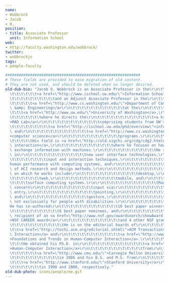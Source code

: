 ```yaml
---
name:
- Wobbrock
- Jacob
- O.
position:
- title: Associate Professor
  unit: Information School
web:
- http://faculty.washington.edu/wobbrock/
twitter:
- wobbrockjo
tags:
- people-faculty

############################################################
# These fields are provided to ease migration of old content.
# They are not used, and should be deleted when no longer desired.
old-dub-bio: "Jacob O. Wobbrock is an Associate Professor in the\r\n\t\t\t\t\t\t\t\
  \t\t\t\t\t\t<a href=\"http://www.ischool.uw.edu/\">Information School</a>\r\n\t\t\
  \t\t\t\t\t\t\t\t\t\tand an Adjunct Associate Professor in the\r\n\t\t\t\t\t\t\t\t\
  \t\t\t\t\t<a href=\"http://www.cs.washington.edu/\">Department of Computer Science\
  \ &amp; Engineering</a>\r\n\t\t\t\t\t\t\t\t\t\t\t\tat the\r\n\t\t\t\t\t\t\t\t\t\t\
  \t\t\t<a href=\"http://www.uw.edu/\">University of Washington</a>,\r\n\t\t\t\t\t\
  \t\t\t\t\t\t\twhere he directs the\r\n\t\t\t\t\t\t\t\t\t\t\t\t\t<a href=\"http://depts.washington.edu/madlab/\"\
  >MAD Lab</a>\r\n\t\t\t\t\t\t\t\t\t\t\t\tcomprising students from UW's\r\n\t\t\t\t\
  \t\t\t\t\t\t\t\t\t<a href=\"http://ischool.uw.edu/phd/overview\">information science</a>\
  \ and\r\n\t\t\t\t\t\t\t\t\t\t\t\t\t<a href=\"http://www.cs.washington.edu/education/grad/prospective.html\"\
  >computer science</a>\r\n\t\t\t\t\t\t\t\t\t\t\t\tprograms.\r\n\r\n\t\t\t\t\t\t\t\
  \t\t\t\t\tHis field is <a href=\"http://old.sigchi.org/cdg/cdg2.html#2_1\">human-computer\
  \ interaction</a>,\r\n\t\t\t\t\t\t\t\t\t\t\t\twhere he focuses on how humans interactively\
  \ exchange information with machines.\r\n\t\t\t\t\t\t\t\t\t\t\t\tHe specializes\
  \ in\r\n\t\t\t\t\t\t\t\t\t\t\t\t\tnew user interface technologies,\r\n\t\t\t\t\t\
  \t\t\t\t\t\t\t\tinput and interaction techniques,\r\n\t\t\t\t\t\t\t\t\t\t\t\t\t\
  human performance with computing systems, and\r\n\t\t\t\t\t\t\t\t\t\t\t\t\tthe advancement\
  \ of HCI research and design methods.\r\n\r\n\t\t\t\t\t\t\t\t\t\t\t\tThe platforms\
  \ on which he works include\r\n\t\t\t\t\t\t\t\t\t\t\t\t\tdesktop,\r\n\t\t\t\t\t\t\
  \t\t\t\t\t\t\tweb,\r\n\t\t\t\t\t\t\t\t\t\t\t\t\tmobile, and\r\n\t\t\t\t\t\t\t\t\t\
  \t\t\t\tsurface computing systems.\r\n\r\n\t\t\t\t\t\t\t\t\t\t\t\tMany of his contributions\
  \ concern\r\n\t\t\t\t\t\t\t\t\t\t\t\tinput via\r\n\t\t\t\t\t\t\t\t\t\t\t\t\ttext\
  \ entry,\r\n\t\t\t\t\t\t\t\t\t\t\t\t\tpointing,\r\n\t\t\t\t\t\t\t\t\t\t\t\t\ttouch,\
  \ and\r\n\t\t\t\t\t\t\t\t\t\t\t\t\tgesture,\r\n\t\t\t\t\t\t\t\t\t\t\t\toften but\
  \ not exclusively for people with disabilities.\r\n\r\n\t\t\t\t\t\t\t\t\t\t\t\t\
  He has co-authored\r\n\t\t\t\t\t\t\t\t\t\t\t\t\t10 best paper winners and\r\n\t\t\
  \t\t\t\t\t\t\t\t\t\t\t6 best paper nominees, and\r\n\t\t\t\t\t\t\t\t\t\t\t\tis a\
  \ recipient of an <a href=\"http://www.nsf.gov/awardsearch/showAward.do?AwardNumber=0952786\"\
  >NSF CAREER award</a>\r\n\t\t\t\t\t\t\t\t\t\t\t\tand 4 other NSF grants.\r\n\r\n\
  \t\t\t\t\t\t\t\t\t\t\t\tHe is on the editorial boards of\r\n\t\t\t\t\t\t\t\t\t\t\
  \t\t<a href=\"http://tochi.acm.org/editorial.shtml\">ACM Transactions on Computer-Human\
  \ Interaction</a> and\r\n\t\t\t\t\t\t\t\t\t\t\t\t<a href=\"http://www.nowpublishers.com/hci/\"\
  >Foundations and Trends in Human-Computer Interaction</a>.\r\n\t\t\t\t\t\t\t\t\t\
  \t\t\tHe obtained his Ph.D. in\r\n\t\t\t\t\t\t\t\t\t\t\t\t\t<a href=\"http://www.hcii.cmu.edu/\"\
  >Human-Computer Interaction</a>\r\n\t\t\t\t\t\t\t\t\t\t\t\tfrom\r\n\t\t\t\t\t\t\t\
  \t\t\t\t\t\t<a href=\"http://www.cmu.edu/\">Carnegie Mellon University</a>\r\n\t\
  \t\t\t\t\t\t\t\t\t\t\tin 2006 and his B.S. and M.S. from\r\n\t\t\t\t\t\t\t\t\t\t\
  \t\t\t<a href=\"http://www.stanford.edu/\">Stanford University</a>\r\n\t\t\t\t\t\
  \t\t\t\t\t\t\tin 1998 and 2000, respectively."
old-dub-photo: icons/people/me.gif
---
```

